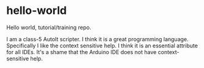 # hello-world
Hello world, tutorial/training repo.

I am a class-5 AutoIt scripter. I think it is a great programming language.
Specifically I like the context sensitive help.
I think it is an essential attribute for all IDEs. It's a shame that the Arduino IDE does not have context-sensitive help.
